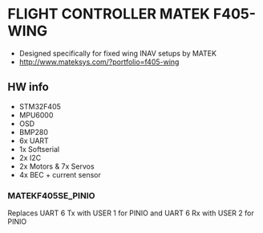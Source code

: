 # FLIGHT CONTROLLER MATEK F405-WING

* Designed specifically for fixed wing INAV setups by MATEK
* http://www.mateksys.com/?portfolio=f405-wing

## HW info

* STM32F405
* MPU6000
* OSD
* BMP280
* 6x UART
* 1x Softserial
* 2x I2C
* 2x Motors & 7x Servos
* 4x BEC + current sensor

### MATEKF405SE_PINIO
Replaces UART 6 Tx with USER 1 for PINIO and UART 6 Rx with USER 2 for PINIO